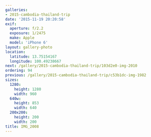 ```yaml
---
galleries:
- 2015-cambodia-thailand-trip
date: '2015-11-19 20:20:58'
exif:
  aperture: f/2.2
  exposure: 1/2475
  make: Apple
  model: 'iPhone 6'
layout: gallery-photo
location:
  latitude: 13.75154167
  longitude: 100.49238667
next: /gallery/2015-cambodia-thailand-trip/103d2e0-img-2010
ordering: 94
previous: /gallery/2015-cambodia-thailand-trip/c53b1dc-img-1982
sizes:
  1280:
    height: 1280
    width: 960
  640w:
    height: 853
    width: 640
  200x200:
    height: 200
    width: 200
title: IMG_2008
---
```

